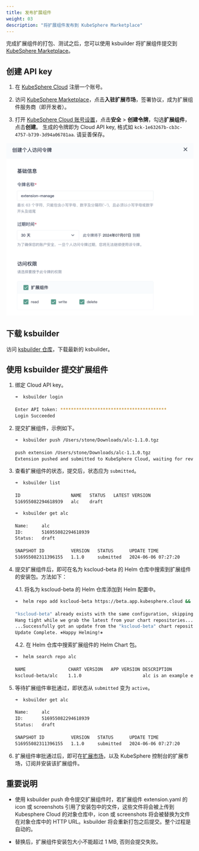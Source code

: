 ```yaml
---
title: 发布扩展组件
weight: 03
description: "将扩展组件发布到 KubeSphere Marketplace"
---
```


完成扩展组件的打包、测试之后，您可以使用 ksbuilder 将扩展组件提交到 [KubeSphere Marketplace](https://kubesphere.com.cn/extensions/)。

## 创建 API key

1. 在 [KubeSphere Cloud](https://kubesphere.cloud/) 注册一个账号。

2. 访问 [KubeSphere Marketplace](https://kubesphere.com.cn/marketplace/)，点击**入驻扩展市场**，签署协议，成为扩展组件服务商（即开发者）。

3. 打开 [KubeSphere Cloud 账号设置](https://kubesphere.cloud/user/setting/)，点击**安全** > **创建令牌**，勾选**扩展组件**，点击**创建**。
生成的令牌即为 Cloud API key, 格式如 `kck-1e63267b-cb3c-4757-b739-3d94a06781aa`. 请妥善保存。

![token](cloud-token.png?width=600px)


## 下载 ksbuilder 

访问 [ksbuilder 仓库](https://github.com/kubesphere/ksbuilder/releases)，下载最新的 ksbuilder。


## 使用 ksbuilder 提交扩展组件

1. 绑定 Cloud API key。

    ```bash
    ➜  ksbuilder login

    Enter API token: ****************************************
    Login Succeeded
    ```

2. 提交扩展组件，示例如下。

    ```bash
    ➜  ksbuilder push /Users/stone/Downloads/alc-1.1.0.tgz

    push extension /Users/stone/Downloads/alc-1.1.0.tgz
    Extension pushed and submitted to KubeSphere Cloud, waiting for review
    ```

3. 查看扩展组件的状态，提交后，状态应为 `submitted`。

    ```bash
    ➜  ksbuilder list

    ID                   NAME   STATUS   LATEST VERSION
    516955082294618939   alc    draft
    ```

    ```bash
    ➜  ksbuilder get alc

    Name:     alc
    ID:       516955082294618939
    Status:   draft

    SNAPSHOT ID          VERSION   STATUS      UPDATE TIME
    516955082311396155   1.1.0     submitted   2024-06-06 07:27:20
    ```

4. 提交扩展组件后，即可在名为 kscloud-beta 的 Helm 仓库中搜索到扩展组件的安装包。方法如下：

    4.1. 将名为 kscloud-beta 的 Helm 仓库添加到 Helm 配置中。

    ```bash
    ➜  helm repo add kscloud-beta https://beta.app.kubesphere.cloud && helm repo update kscloud-beta

    "kscloud-beta" already exists with the same configuration, skipping
    Hang tight while we grab the latest from your chart repositories...
    ...Successfully got an update from the "kscloud-beta" chart repository
    Update Complete. ⎈Happy Helming!⎈
    ```

    4.2. 在 Helm 仓库中搜索扩展组件的 Helm Chart 包。

    ```bash
    ➜  helm search repo alc

    NAME            	CHART VERSION	APP VERSION	DESCRIPTION
    kscloud-beta/alc	1.1.0        	           	alc is an example extension
    ```

5. 等待扩展组件审批通过，即状态从 `submitted` 变为 `active`。

    ```bash
    ➜  ksbuilder get alc

    Name:     alc
    ID:       516955082294618939
    Status:   draft

    SNAPSHOT ID          VERSION   STATUS      UPDATE TIME
    516955082311396155   1.1.0     submitted   2024-06-06 07:27:20
    ```
   
6. 扩展组件审批通过后，即可在[扩展市场](https://kubesphere.com.cn/marketplace/)，以及 KubeSphere 控制台的扩展市场，订阅并安装该扩展组件。


## 重要说明

- 使用 ksbuilder push 命令提交扩展组件时，若扩展组件 extension.yaml 的 icon 或 screenshots 引用了安装包中的文件，这些文件将会被上传到 Kubesphere Cloud 的对象仓库中，icon 或 screenshots 将会被替换为文件在对象仓库中的 HTTP URL。ksbuilder 将会重新打包之后提交。整个过程是自动的。

- 替换后，扩展组件安装包大小不能超过 1 MB, 否则会提交失败。
